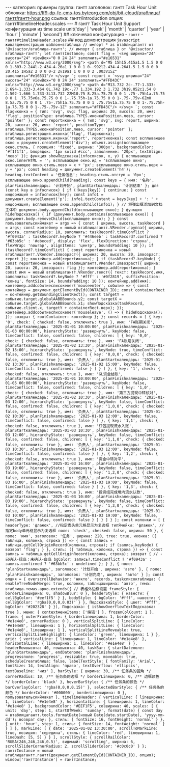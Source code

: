 --- категория: примеры группа: гантт заголовок: гантт Task Hour Unit обложка: https://lf9-dp-fe-cms-tos.byteorg.com/obj/bit-cloud/втаблица/гантт/гантт-hour.png ссылка: гантт/introduction опция: гантт#timelineHeader.scales --- # гантт Task Hour Unit Support конфигурация из time scale unit('day' | 'week' | 'month' | 'quarter' | 'year' | 'hour' | 'minute' | 'second') ## ключевая конфигурация - `гантт` - `гантт#timelineHeader.scales` ## код демонстрация ```javascript живаядемонстрация шаблон=втаблица // импорт * as втаблицагантт от '@visactor/втаблица-гантт'; // импорт { втаблица } от '@visactor/втаблица-гантт'; let ганттInstance; const flag = `<svg ширина="24" высота="24" viewBox="0 0 24 24" заполнить="#e16531" xmlns="http://www.w3.org/2000/svg"> <path d="M5 15h15.415a1.5 1.5 0 0 0 1.303-2.244l-2.434-4.26a1 1 0 0 1 0-.992l2.434-4.26A1.5 1.5 0 0 0 20.415 1H5a2 2 0 0 0-2 2v19a1 1 0 0 0 2 .003V15Z" заполнить="#e16531"/> </svg> `; const report = `<svg ширина="24" высота="24" viewBox="0 0 24 24" заполнить="#FFD43C" xmlns="http://www.w3.org/2000/svg"> <path d="M13.732 2c-.77-1.333-2.694-1.333-3.464 0L.742 19c-.77 1.334.192 3 1.732 3h19.052c1.54 0 2.502-1.666 1.733-3L13.732 2ZM10.75 8.25a.75.75 0 0 1 .75-.75h1a.75.75 0 0 1 .75.75v6a.75.75 0 0 1-.75.75h-1a.75.75 0 0 1-.75-.75v-6Zm0 8.5a.75.75 0 0 1 .75-.75h1a.75.75 0 0 1 .75.75v1a.75.75 0 0 1-.75.75h-1a.75.75 0 0 1-.75-.75v-1Z" заполнить="#FFD43C"/> </svg> `; const flagиконка = { тип: 'svg', svg: flag, ширина: 20, высота: 20, имя: 'flag', positionType: втаблица.TYPES.иконкаPosition.лево, cursor: 'pointer' }; const reportиконка = { тип: 'svg', svg: report, ширина: 20, высота: 20, имя: 'report', positionType: втаблица.TYPES.иконкаPosition.лево, cursor: 'pointer' }; втаблица.регистрация.иконка('flag', flagиконка); втаблица.регистрация.иконка('report', reportиконка); const всплывающее окно = документ.createElement('div'); объект.assign(всплывающее окно.стиль, { позиция: 'fixed', ширина: '300px', backgroundColor: '#f1f1f1', bпорядок: '1px solid #ccc', заполнение: '20px', textAlign: 'лево' }); функция showПодсказка(infoсписок, x, y) { всплывающее окно.innerHTML = ''; всплывающее окно.ид = 'всплывающее окно'; всплывающее окно.стиль.лево = x + 'px'; всплывающее окно.стиль.верх = y + 'px'; const heading = документ.createElement('h4'); heading.textContent = '任务信息'; heading.стиль.отступ = '0px'; всплывающее окно.appendChild(heading); const keys = { имя: '名称', planFinishкалендарь: '计划开始', planStartкалендарь: '计划结束' }; для (const key в infoсписок) { if (!keys[key]) { continue; } const информация = infoсписок[key]; const info1 = документ.createElement('p'); info1.textContent = keys[key] + ': ' + информация; всплывающее окно.appendChild(info1); } // 将弹出框添加到文档主体中 документ.body.appendChild(всплывающее окно); } функция hideПодсказка() { if (документ.body.contains(всплывающее окно)) { документ.body.removeChild(всплывающее окно); } } const пользовательскиймакет = args => { const { ширина, высота, taskRecord } = args; const контейнер = новый втаблицагантт.VRender.группа({ ширина, высота, cornerRadius: 10, заполнить: taskRecord?.timeConflict ? '#f0943a' : taskRecord?.keyNode ? '#446eeb' : taskRecord?.confirmed ? '#63bb5c' : '#ebeced', display: 'flex', flexDirection: 'строка', flexWrap: 'nowrap', alignItems: 'центр', boundsPadding: 10 }); if (taskRecord?.timeConflict) { const reportиконка = новый втаблицагантт.VRender.Imвозраст({ ширина: 20, высота: 20, imвозраст: report }); контейнер.add(reportиконка); } if (taskRecord?.keyNode) { const reportиконка = новый втаблицагантт.VRender.Imвозраст({ ширина: 20, высота: 20, imвозраст: flag }); контейнер.add(reportиконка); } const имя = новый втаблицагантт.VRender.текст({ текст: taskRecord.имя, заполнить: taskRecord?.keyNode ? '#fff' : '#0f2819', suffixPosition: 'конец', fontSize: 14, boundsPadding: 10 }); контейнер.add(имя); контейнер.addсобытиесписокener('mouseenter', событие => { const контейнер = документ.getElementById(CONTAINER_ID); const containerRect = контейнер.getBoundingClientRect(); const targetY = событие.target.globalAABBBounds.y2; const targetX = событие.target.globalAABBBounds.x1; showПодсказка(taskRecord, событие.client.x, targetY + containerRect.верх); }); контейнер.addсобытиесписокener('mouseleave', () => { hideПодсказка(); }); возврат { rootContainer: контейнер }; }; const records = [ { key: '0', check: { checked: false, отключить: true }, имя: 'FA账期关闭', planStartкалендарь: '2025-01-01 10:00:00', planFinishкалендарь: '2025-01-03 00:00:00', hierarchyState: 'развернуть', keyNode: false, timeConflict: false, confirmed: false, children: [ { key: '0,0', check: { checked: false, отключить: true }, имя: 'FA账期关闭', planStartкалендарь: '2025-01-02 13:30', planFinishкалендарь: '2025-01-02 15:00', hierarchyState: 'развернуть', keyNode: true, timeConflict: false, confirmed: false, children: [ { key: '0,0,0', check: { checked: false, отключить: true }, имя: '负责人', planStartкалендарь: '2025-01-02 13:30', planFinishкалендарь: '2025-01-02 15:00', keyNode: false, timeConflict: true, confirmed: false } ] } ] }, { key: '1', check: { checked: false, отключить: true }, имя: 'GL资金结账', planStartкалендарь: '2025-01-01 10:00:00', planFinishкалендарь: '2025-01-05 00:00:00', hierarchyState: 'развернуть', keyNode: false, timeConflict: false, confirmed: false, children: [ { key: '1,0', check: { checked: false, отключить: true }, имя: '第三方提现中转核对', planStartкалендарь: '2025-01-02 10:30', planFinishкалендарь: '2025-01-03 12:00', hierarchyState: 'развернуть', keyNode: false, timeConflict: false, confirmed: false, children: [ { key: '1,0,0', check: { checked: false, отключить: true }, имя: '负责人', planStartкалендарь: '2025-01-02 10:30', planFinishкалендарь: '2025-01-03 12:00', keyNode: false, timeConflict: false, confirmed: false } ] }, { key: '1,1', check: { checked: false, отключить: true }, имя: '红包提现流水入账', planStartкалендарь: '2025-01-03 10:30', planFinishкалендарь: '2025-01-03 12:00', hierarchyState: 'развернуть', keyNode: false, timeConflict: false, confirmed: false, children: [ { key: '1,1,0', check: { checked: false, отключить: true }, имя: '负责人', planStartкалендарь: '2025-01-03 10:30', planFinishкалендарь: '2025-01-03 12:00', keyNode: false, timeConflict: false, confirmed: false } ] }, { key: '1,2', check: { checked: false, отключить: true }, имя: '资金中转对平', planStartкалендарь: '2025-01-03 16:00', planFinishкалендарь: '2025-01-03 19:00', hierarchyState: 'развернуть', keyNode: false, timeConflict: false, confirmed: false, children: [ { key: '1,2,0', check: { checked: false, отключить: true }, имя: '负责人', planStartкалендарь: '2025-01-03 16:00', planFinishкалендарь: '2025-01-03 19:00', keyNode: false, timeConflict: false, confirmed: false } ] }, { key: '1,3', check: { checked: false, отключить: true }, имя: '投资组完成境内流水认款', planStartкалендарь: '2025-01-03 10:00', planFinishкалендарь: '2025-01-03 19:00', hierarchyState: 'развернуть', keyNode: false, timeConflict: false, confirmed: false, children: [ { key: '1,3,0', check: { checked: false, отключить: true }, имя: '负责人', planStartкалендарь: '2025-01-03 10:00', planFinishкалендарь: '2025-01-03 19:00', keyNode: false, timeConflict: false, confirmed: false } ] } ] } ]; const колонки = [ { headerType: 'флажок', //指定表头单元格显示为复选框 типЯчейки: 'флажок', //指定body单元格显示为复选框 поле: 'check', checked: false, ширина: 50 }, { поле: 'имя', заголовок: '任务', ширина: 220, tree: true, иконка: ({ таблица, колонка, строка }) => { const запись = таблица.getCellOriginRecord(колонка, строка); if (запись.keyNode) { возврат 'flag'; } }, стиль: ({ таблица, колонка, строка }) => { const запись = таблица.getCellOriginRecord(колонка, строка); возврат { // - 已确认-绿底；未确认-白底 bgColor: запись?.timeConflict ? '#f0943a' : запись.confirmed ? '#63bb5c' : undefined }; } }, { поле: 'planStartкалендарь', заголовок: '计划开始', ширина: 'авто' }, { поле: 'planFinishкалендарь', заголовок: '计划完成', ширина: 'авто' } ]; const опция = { overscrollBehavior: 'никто', records, taskсписоктаблица: { enableTreeNodeMerge: true, колонки, таблицаширина: 'авто', тема: втаблица.темаs.арко.extends({ // 表格外边框设置 frameStyle: { borderLineширина: 0, shadowBlur: 0 }, headerStyle: { навести: { cellBgColor: '#eef1f5' } }, bodyStyle: { bgColor: '#fff', навести: { cellBgColor: 'rgba(0,0,0,0.03)' } }, ПодсказкаStyle: { цвет: '#fff', bgColor: '#202328' } }), Подсказка: { isShowOverflowTextПодсказка: true }, меню: { contextменюItems: ['编辑'] }, frozenColCount: 1 }, frame: { outerFrameStyle: { borderLineширина: 1, borderColor: '#e1e4e8', cornerRadius: 0 }, verticalSplitLine: { lineColor: '#e1e4e8', lineширина: 1 }, horizontalSplitLine: { lineColor: '#e1e4e8', lineширина: 1 }, verticalSplitLineMoveable: true, verticalSplitLineHighlight: { lineColor: 'green', lineширина: 1 } }, grid: { verticalLine: { lineширина: 1, lineColor: '#e1e4e8' }, horizontalLine: { lineширина: 1, lineColor: '#e1e4e8' } }, headerRowвысота: 40, rowвысота: 40, taskBar: { startDateполе: 'planStartкалендарь', endDateполе: 'planFinishкалендарь', progressполе: 'progress', resizable: true, moveable: true, scheduleCreaтаблица: false, labelTextStyle: { fontFamily: 'Arial', fontSize: 14, textAlign: 'право', textOverflow: 'ellipsis', textBaseline: 'низ' }, barStyle: { ширина: 30, /** 任务条的圆角 */ cornerRadius: 10, /** 任务条的边框 */ borderLineширина: 0, /** 边框颜色 */ borderColor: 'black' }, hoverBarStyle: { /** 任务条的颜色 */ barOverlayColor: 'rgba(0,0,0,0.15)' }, selectedBarStyle: { /** 任务条的颜色 */ borderColor: '#000000', borderLineширина: 0 }, пользовательскиймакет }, timelineHeader: { verticalLine: { lineширина: 1, lineColor: '#e1e4e8' }, horizontalLine: { lineширина: 1, lineColor: '#e1e4e8' }, backgroundColor: '#EEF1F5', colширина: 40, scales: [ { unit: 'day', step: 1, startOfWeek: 'sunday', format(date) { const day = втаблицагантт.tools.formatDate(новый Date(date.startDate), 'yyyy-mm-dd'); возврат day; }, стиль: { fontSize: 16, fontWeight: 'normal' } }, { unit: 'hour', step: 1, стиль: { fontSize: 14, fontWeight: 'normal' } } ] }, markLine: [ { date: '2025-01-02 13:30:00', scrollToMarkLine: true, позиция: 'середина', стиль: { lineColor: 'red', lineширина: 1, lineDash: [5, 5] } } ], scrollStyle: { scrollRailColor: 'RGBA(246,246,246,0.5)', видимый: 'scrolling', ширина: 6, scrollSliderCornerRadius: 2, scrollSliderColor: '#c0c0c0' } }; ганттInstance = новый втаблицагантт.гантт(документ.getElementById(CONTAINER_ID), опция); window['ганттInstance'] = ганттInstance; ``` 